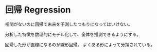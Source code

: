 # 回帰 Regression

相関がないのに回帰で未来を予測したつもりになってはいけない。

分析した特徴を数理的にモデル化して、全体を推測できるようにする。

回帰した形が直線になるのが線形回帰。
よくある形によって分類されている。